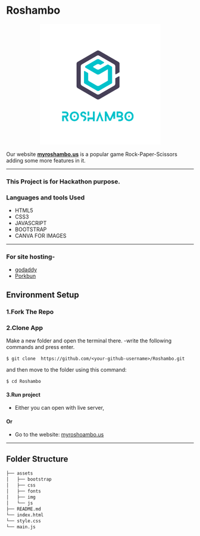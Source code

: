 # **Roshambo**
<p align="center">
  <img src="./assets/img/roshambo.png" height="325px" width="325px" />
</p>

Our website [**myroshambo.us**](https://myroshambo.us/) is a popular game Rock-Paper-Scissors adding some more features in it.

----
### This Project is for Hackathon purpose.
### Languages and tools Used

* HTML5 
* CSS3
* JAVASCRIPT
* BOOTSTRAP
* CANVA FOR IMAGES
***

### For site hosting-
* [godaddy](https://in.godaddy.com/)
* [Porkbun](https://porkbun.com/)

## Environment Setup

### 1.Fork The Repo

### 2.Clone App

Make a new folder and open the terminal there.
-write the following commands and press enter.
 ```
 $ git clone  https://github.com/<your-github-username>/Roshambo.git
 ```
and then move to the folder using this command:

 ```
 $ cd Roshambo
 ```
 #### 3.Run project
 
   * Either you can open with live server,

 #### Or

   * Go to the website: [myroshoambo.us](https://myroshambo.us/)


***
## Folder Structure

````
├── assets
│   ├── bootstrap
│   ├── css
│   ├── fonts
│   ├── img
│   └── js
├── README.md
└── index.html
└── style.css
└── main.js
````
